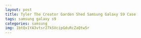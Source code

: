 ```yaml
---
layout: post
title: Tyler The Creator Garden Shed Samsung Galaxy S9 Case
tags: samsung galaxy s9
categories: samsung
img: 1btQx1YA3vtsr27kSVcipGduRcZaQtw5r
---
```


